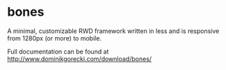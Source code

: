 bones
=====

A minimal, customizable RWD framework written in less and is responsive from 1280px (or more) to mobile.

Full documentation can be found at http://www.dominikgorecki.com/download/bones/
